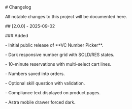 \# Changelog



All notable changes to this project will be documented here.



\## \[2.0.0] - 2025-09-02

\### Added

\- Initial public release of \*\*VC Number Picker\*\*.

\- Dark responsive number grid with SOLD/RES states.

\- 10-minute reservations with multi-select cart lines.

\- Numbers saved into orders.

\- Optional skill question with validation.

\- Compliance text displayed on product pages.

\- Astra mobile drawer forced dark.



